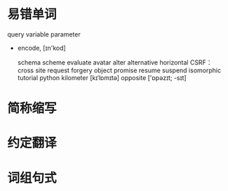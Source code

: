 # 易错单词

query
variable
parameter

* encode, [ɪn'kod]

  schema
  scheme
  evaluate
  avatar
  alter
  alternative
  horizontal
  CSRF： cross site request forgery
  object
  promise
  resume
  suspend
  isomorphic
  tutorial
  python
  kilometer [kɪˈlɒmɪtə]
  opposite ['ɒpəzɪt; -sɪt]

# 简称缩写

# 约定翻译

# 词组句式
